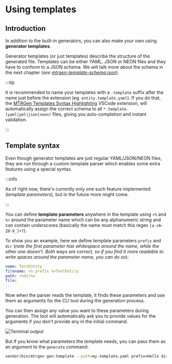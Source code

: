 # Using templates

## Introduction

In addition to the built-in generators, you can also make your own using **generator templates**.

Generator templates (or just templates) describe the structure of the generated file. Templates can be either YAML, JSON or NEON files and they have to conform to a JSON schema. We will talk more about the schema in the next chapter (*see [mtrgen-template-schema.json](template-structure.md#mtrgen-template-schema)*).

:::tip

It is recommended to name your templates with a `.template` suffix after the name just before the extension (eg. `entity.template.yaml`). If you do that, the [MTRGen Templates Syntax Highlighting](https://marketplace.visualstudio.com/items?itemName=matronator.mtrgen-yaml-templates) VSCode extension, will automatically assign the correct schema to all `*.template.(yaml|yml|json|neon)` files, giving you auto-completion and instant validation.

:::

## Template syntax

Even though generator templates are just regular YAML/JSON/NEON files, they are run through a custom template parser which enables some extra features using a special syntax.

:::info

As of right now, there's currently only one such feature implemented (*template parameters*), but in the future more might come.

:::

You can define **template parameters** anywhere in the template using `<%` and `%>` around the parameter name which can be any alphanumeric string and can contain underscores (basically the name must match this regex `[a-zA-Z0-9_]+?`).

To show you an example, here we define template parameters `prefix` and `dir` (*note the first parameter has whitespace around the name, while the other one doesn't. Both ways are correct, so if you find it more readable to write spaces around the parameter name, you can do so*):

```yaml
name: TestEntity
filename: <% prefix %>TestEntity
path: <%dir%>
file:
...
```

Now when the parser reads the template, it finds these parameters and use them as arguments for the CLI tool during the generation process.

You can then assign any value you want to these parameters during generation. The tool will automatically ask you to provide values for the arguments if you don't provide any in the initial command.

![Terminal output](https://user-images.githubusercontent.com/5470780/188733063-6018db5d-f8ef-4ca7-9bf0-b5ed07e45fa0.png)

But if you know what parameters the template needs, you can pass them as an argument to the `generate` command:

```sh
vendor/bin/mtrgen gen:template --path=my.template.yaml prefix=Hello dir=app/entity/test arg3=42
```
